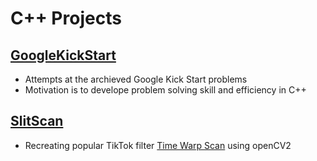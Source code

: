 # C++ Projects

## [GoogleKickStart](https://github.com/maxwellgriffith345/Cpluplus_Projects/tree/main/GoogleKickStart)
- Attempts at the archieved Google Kick Start problems
- Motivation is to develope problem solving skill and efficiency in C++


## [SlitScan](https://github.com/maxwellgriffith345/Cpluplus_Projects/tree/main/SlitScan)
- Recreating popular TikTok filter [Time Warp Scan](https://www.youtube.com/watch?v=0omezngvRTs) using openCV2
